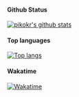 #### Github Status

[![pikokr's github stats](https://github-readme-stats.vercel.app/api?username=pikokr)](https://github.com/pikokr)

#### Top languages

[![Top langs](https://github-readme-stats.vercel.app/api/top-langs?username=pikokr)](https://github.com/pikokr)

#### Wakatime
[![Wakatime](https://github-readme-stats.vercel.app/api/wakatime?username=pikokr)](https://github.com/pikokr)
